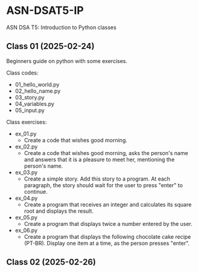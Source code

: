 # ASN-DSAT5-IP
ASN DSA T5: Introduction to Python classes

## Class 01 (2025-02-24)
Beginners guide on python with some exercises.

Class codes:
- 01_hello_world.py
- 02_hello_name.py
- 03_story.py
- 04_variables.py
- 05_input.py

Class exercises:
- ex_01.py
    - Create a code that wishes good morning.
- ex_02.py
    - Create a code that wishes good morning, asks the person's name and answers that it is a pleasure to meet her, mentioning the person's name.
- ex_03.py
    - Create a simple story. Add this story to a program. At each paragraph, the story should wait for the user to press "enter" to continue.
- ex_04.py
    - Create a program that receives an integer and calculates its square root and displays the result.
- ex_05.py
    - Create a program that displays twice a number entered by the user.
- ex_06.py
    - Create a program that displays the following chocolate cake recipe (PT-BR). Display one item at a time, as the person presses "enter".


## Class 02 (2025-02-26)
